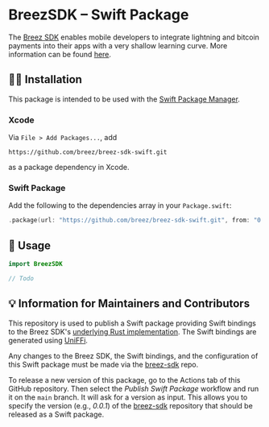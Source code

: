 # BreezSDK – Swift Package

The [Breez SDK](https://github.com/breez/breez-sdk) enables mobile developers to integrate lightning and bitcoin payments into their apps with a very shallow learning curve. More information can be found [here](https://github.com/breez/breez-sdk).

## 👨‍🔧 Installation

This package is intended to be used with the [Swift Package Manager](https://www.swift.org/package-manager/).

### Xcode

Via `File > Add Packages...`, add

```
https://github.com/breez/breez-sdk-swift.git
```

as a package dependency in Xcode.

### Swift Package

Add the following to the dependencies array in your `Package.swift`:

``` swift
.package(url: "https://github.com/breez/breez-sdk-swift.git", from: "0.0.4"),
```

## 📄 Usage

``` swift
import BreezSDK

// Todo
```

## 💡 Information for Maintainers and Contributors

This repository is used to publish a Swift package providing Swift bindings to the Breez SDK's [underlying Rust implementation](https://github.com/breez/breez-sdk). The Swift bindings are generated using [UniFFi](https://github.com/mozilla/uniffi-rs).

Any changes to the Breez SDK, the Swift bindings, and the configuration of this Swift package must be made via the [breez-sdk](https://github.com/breez/breez-sdk) repo.

To release a new version of this package, go to the Actions tab of this GitHub repository. Then select the *Publish Swift Package* workflow and run it on the `main` branch. It will ask for a version as input. This allows you to specify the version (e.g., *0.0.1*) of the [breez-sdk](https://github.com/breez/breez-sdk) repository that should be released as a Swift package.
